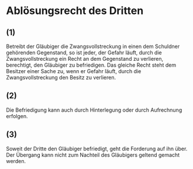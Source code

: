 # Ablösungsrecht des Dritten



## (1)

 Betreibt der Gläubiger die Zwangsvollstreckung in einen dem Schuldner gehörenden Gegenstand, so ist jeder, der Gefahr läuft, durch die Zwangsvollstreckung ein Recht an dem Gegenstand zu verlieren, berechtigt, den Gläubiger zu befriedigen. Das gleiche Recht steht dem Besitzer einer Sache zu, wenn er Gefahr läuft, durch die Zwangsvollstreckung den Besitz zu verlieren.

## (2)

 Die Befriedigung kann auch durch Hinterlegung oder durch Aufrechnung erfolgen.

## (3)

 Soweit der Dritte den Gläubiger befriedigt, geht die Forderung auf ihn über. Der Übergang kann nicht zum Nachteil des Gläubigers geltend gemacht werden. 

